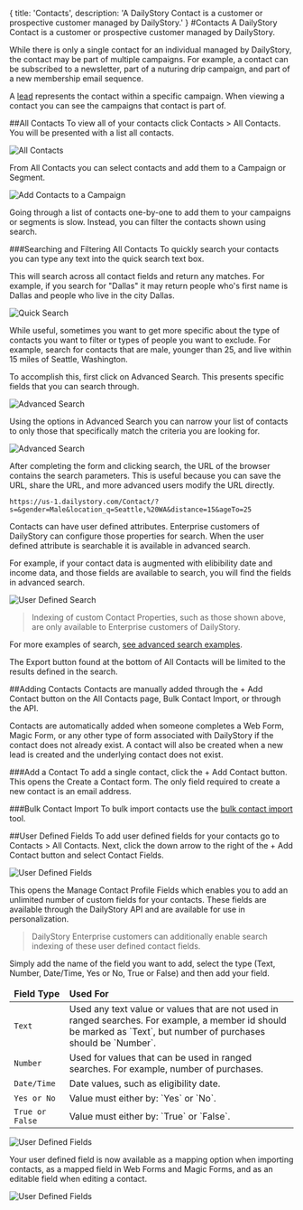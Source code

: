 {
title: 'Contacts',
description: 'A DailyStory Contact is a customer or prospective customer managed by DailyStory.'
}
#Contacts
A DailyStory Contact is a customer or prospective customer managed by DailyStory. 

While there is only a single contact for an individual managed by DailyStory, the contact may be part of multiple campaigns. For example, a contact can be subscribed to a newsletter, part of a nuturing drip campaign, and part of a new membership email sequence.

A [lead](/leads) represents the contact within a specific campaign. When viewing a contact you can see the campaigns that contact is part of.

##All Contacts
To view all of your contacts click Contacts > All Contacts. You will be presented with a list all contacts.

![All Contacts](/articles/contacts/contacts-08.png "All Contacts")

From All Contacts you can select contacts and add them to a Campaign or Segment.

![Add Contacts to a Campaign](/articles/contacts/contacts-09.png "Add Contacts to a Campaign")

Going through a list of contacts one-by-one to add them to your campaigns or segments is slow. Instead, you can filter the contacts shown using search.

###Searching and Filtering All Contacts
To quickly search your contacts you can type any text into the quick search text box. 

This will search across all contact fields and return any matches. For example, if you search for "Dallas" it may return people who's first name is Dallas and people who live in the city Dallas.

![Quick Search](/articles/contacts/contacts-10.png "Quick Search")

While useful, sometimes you want to get more specific about the type of contacts you want to filter or types of people you want to exclude. For example, search for contacts that are male, younger than 25, and live within 15 miles of Seattle, Washington.

To accomplish this, first click on Advanced Search. This presents specific fields that you can search through.

![Advanced Search](/articles/contacts/contacts-11.png "Advanced Search")

Using the options in Advanced Search you can narrow your list of contacts to only those that specifically match the criteria you are looking for.

![Advanced Search](/articles/contacts/contacts-12.png "Advanced Search")

After completing the form and clicking search, the URL of the browser contains the search parameters. This is useful because you can save the URL, share the URL, and more advanced users modify the URL directly.

`https://us-1.dailystory.com/Contact/?s=&gender=Male&location_q=Seattle,%20WA&distance=15&ageTo=25`

Contacts can have user defined attributes. Enterprise customers of DailyStory can configure those properties for search. When the user defined attribute is searchable it is available in advanced search.

For example, if your contact data is augmented with elibibility date and income data, and those fields are available to search, you will find the fields in advanced search.

![User Defined Search](/articles/contacts/contacts-13.png "User Defined Search")

> Indexing of custom Contact Properties, such as those shown above, are only available to Enterprise customers of DailyStory.

For more examples of search, [see advanced search examples](/contacts/advanced-search).

The Export button found at the bottom of All Contacts will be limited to the results defined in the search.

##Adding Contacts
Contacts are manually added through the + Add Contact button on the All Contacts page, Bulk Contact Import, or through the API.

Contacts are automatically added when someone completes a Web Form, Magic Form, or any other type of form associated with DailyStory if the contact does not already exist. A contact will also be created when a new lead is created and the underlying contact does not exist.

###Add a Contact
To add a single contact, click the + Add Contact button. This opens the Create a Contact form. The only field required to create a new contact is an email address.

###Bulk Contact Import
To bulk import contacts use the [bulk contact import](import) tool.

##User Defined Fields
To add user defined fields for your contacts go to Contacts > All Contacts. Next, click the down arrow to the right of the + Add Contact button and select Contact Fields.

![User Defined Fields](/articles/contacts/contacts-14.png "User Defined Fields")

This opens the Manage Contact Profile Fields which enables you to add an unlimited number of custom fields for your contacts. These fields are available through the DailyStory API and are available for use in personalization.

> DailyStory Enterprise customers can additionally enable search indexing of these user defined contact fields.

Simply add the name of the field you want to add, select the type (Text, Number, Date/Time, Yes or No, True or False) and then add your field.

<table class="table">
<thead>
<tr>
<td><strong>Field Type</strong></td>
<td><strong>Used For</strong></td>
</tr>
</thead>
<tbody>
<tr>
<td><code>Text</code></td>
<td>Used any text value or values that are not used in ranged searches. For example, a member id should be marked as `Text`, but number of purchases should be `Number`.</td>
</tr>
<tr>
<td><code>Number</code></td>
<td>Used for values that can be used in ranged searches. For example, number of purchases.</td>
</tr>
<tr>
<td><code>Date/Time</code></td>
<td>Date values, such as eligibility date.</td>
</tr>
<tr>
<td><code>Yes or No</code></td>
<td>Value must either by: `Yes` or `No`.</td>
</tr>
<tr>
<td><code>True or False</code></td>
<td>Value must either by: `True` or `False`.</td>
</tr>
</tbody>
</table>

![User Defined Fields](/articles/contacts/contacts-15.png "User Defined Fields")

Your user defined field is now available as a mapping option when importing contacts, as a mapped field in Web Forms and Magic Forms, and as an editable field when editing a contact.

![User Defined Fields](/articles/contacts/contacts-16.png "User Defined Fields")